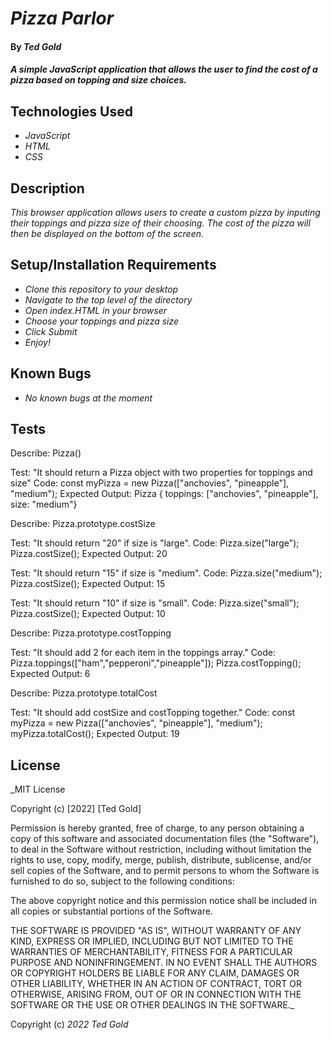 
# _Pizza Parlor_

#### By _Ted Gold_

#### _A simple JavaScript application that allows the user to find the cost of a pizza based on topping and size choices._

## Technologies Used

* _JavaScript_
* _HTML_
* _CSS_

## Description

_This browser application allows users to create a custom pizza by inputing their toppings and pizza size of their choosing. The cost of the pizza will then be displayed on the bottom of the screen._

## Setup/Installation Requirements

* _Clone this repository to your desktop_
* _Navigate to the top level of the directory_
* _Open index.HTML in your browser_
* _Choose your toppings and pizza size_
* _Click Submit_
* _Enjoy!_

## Known Bugs

* _No known bugs at the moment_

## Tests

Describe: Pizza()

Test: "It should return a Pizza object with two properties for toppings and size"
Code: const myPizza = new Pizza(["anchovies", "pineapple"], "medium");
Expected Output: Pizza { toppings: ["anchovies", "pineapple"], size: "medium"}

Describe: Pizza.prototype.costSize

Test: "It should return "20" if size is "large".
Code: Pizza.size("large");
  Pizza.costSize();
Expected Output: 20

Test: "It should return "15" if size is "medium".
Code: Pizza.size("medium");
  Pizza.costSize();
Expected Output: 15

Test: "It should return "10" if size is "small".
Code: Pizza.size("small");
  Pizza.costSize();
Expected Output: 10

Describe: Pizza.prototype.costTopping

Test: "It should add 2 for each item in the toppings array."
Code: Pizza.toppings(["ham","pepperoni","pineapple"]);
  Pizza.costTopping();
Expected Output: 6

Describe: Pizza.prototype.totalCost

Test: "It should add costSize and costTopping together."
Code: const myPizza = new Pizza(["anchovies", "pineapple"], "medium");
  myPizza.totalCost();
Expected Output: 19

## License

_MIT License

Copyright (c) [2022] [Ted Gold]

Permission is hereby granted, free of charge, to any person obtaining a copy
of this software and associated documentation files (the "Software"), to deal
in the Software without restriction, including without limitation the rights
to use, copy, modify, merge, publish, distribute, sublicense, and/or sell
copies of the Software, and to permit persons to whom the Software is
furnished to do so, subject to the following conditions:

The above copyright notice and this permission notice shall be included in all
copies or substantial portions of the Software.

THE SOFTWARE IS PROVIDED "AS IS", WITHOUT WARRANTY OF ANY KIND, EXPRESS OR
IMPLIED, INCLUDING BUT NOT LIMITED TO THE WARRANTIES OF MERCHANTABILITY,
FITNESS FOR A PARTICULAR PURPOSE AND NONINFRINGEMENT. IN NO EVENT SHALL THE
AUTHORS OR COPYRIGHT HOLDERS BE LIABLE FOR ANY CLAIM, DAMAGES OR OTHER
LIABILITY, WHETHER IN AN ACTION OF CONTRACT, TORT OR OTHERWISE, ARISING FROM,
OUT OF OR IN CONNECTION WITH THE SOFTWARE OR THE USE OR OTHER DEALINGS IN THE
SOFTWARE._

Copyright (c) _2022_ _Ted Gold_